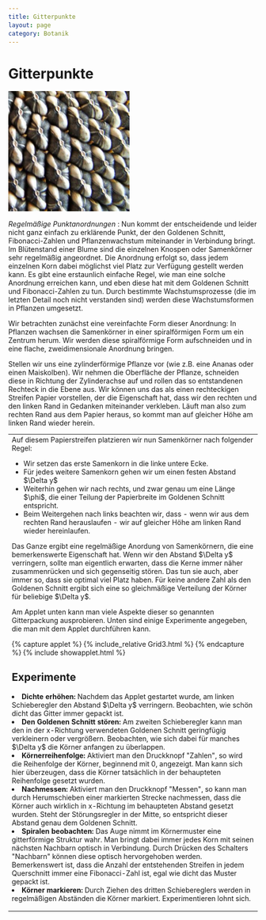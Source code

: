 ```yaml
---
title: Gitterpunkte
layout: page
category: Botanik
---
```

# Gitterpunkte
![](images/BotanikC8/Kerne.png)

<em>Regelmäßige Punktanordnungen</em> :
Nun kommt der entscheidende und leider nicht ganz einfach zu erklärende Punkt,
der den Goldenen Schnitt, Fibonacci-Zahlen und Pflanzenwachstum miteinander in
Verbindung bringt. Im Blütenstand einer Blume sind die einzelnen Knospen
oder Samenkörner sehr regelmäßig angeordnet. Die Anordnung erfolgt so, dass jedem
einzelnen Korn dabei möglichst viel Platz zur Verfügung gestellt werden kann.
Es gibt eine erstaunlich einfache Regel, wie man eine solche Anordnung erreichen kann, und eben diese
hat mit dem Goldenen Schnitt und Fibonacci-Zahlen zu tun. Durch bestimmte Wachstumsprozesse
(die im letzten Detail noch nicht verstanden sind) werden diese Wachstumsformen in Pflanzen umgesetzt.
<p></p>
Wir betrachten zunächst eine vereinfachte Form dieser Anordnung:
In Pflanzen wachsen die Samenkörner in einer spiralförmigen Form um ein Zentrum herum.
Wir werden diese spiralförmige Form aufschneiden und in eine flache, zweidimensionale Anordnung bringen.
<p></p>
Stellen wir uns eine zylinderförmige Pflanze vor (wie z.B. eine Ananas oder einen Maiskolben). Wir nehmen die Oberfläche der Pflanze, schneiden
diese in Richtung der Zylinderachse auf und rollen das so entstandenen Rechteck in die Ebene aus. Wir können uns das als einen rechteckigen Streifen Papier vorstellen,
der die Eigenschaft hat, dass wir den rechten und den linken Rand in Gedanken miteinander verkleben. Läuft man also zum rechten Rand aus dem Papier heraus, so kommt man auf gleicher Höhe am
linken Rand wieder herein.
<p></p>
<table><tr><td width="800">
Auf diesem Papierstreifen platzieren wir nun Samenkörner nach folgender Regel:
<p></p> <ul>
<li> Wir setzen das erste Samenkorn in die linke untere Ecke.
</li> <li> Für jedes weitere Samenkorn gehen wir um einen festen Abstand
$\Delta y$
</li> <li> Weiterhin gehen wir nach rechts, und zwar genau um eine Länge $\phi$, die einer Teilung der Papierbreite im Goldenen Schnitt entspricht.
</li> <li> Beim Weitergehen nach links beachten wir, dass - wenn wir aus dem rechten Rand herauslaufen - wir auf gleicher Höhe am linken Rand wieder hereinlaufen.
</li></ul>
<p></p>
Das Ganze ergibt eine regelmäßige Anordung von Samenkörnern, die eine bemerkenswerte Eigenschaft hat. Wenn wir den Abstand $\Delta y$
verringern, sollte man eigentlich erwarten, dass die Kerne immer näher zusammenrücken und sich gegenseitig stören.
Das tun sie auch, aber immer so, dass sie optimal viel Platz haben. Für keine andere Zahl als den Goldenen Schnitt
ergibt sich eine so gleichmäßige Verteilung der Körner für beliebige $\Delta y$.
<p></p>
<p></p>
Am Applet unten kann man viele Aspekte dieser so genannten Gitterpackung ausprobieren. Unten sind einige Experimente angegeben,
die man mit dem Applet durchführen kann.
<p></p>
{% capture applet %} {% include_relative Grid3.html %} {% endcapture %}
{% include showapplet.html %}

<h2> Experimente </h2>

<li> <strong>Dichte erhöhen:</strong> Nachdem das Applet gestartet wurde, am linken Schieberegler den Abstand $\Delta y$ verringern. Beobachten, wie schön dicht das Gitter immer gepackt ist.
</li> <li> <strong>Den Goldenen Schnitt stören:</strong> Am zweiten Schieberegler kann man den in der x-Richtung verwendeten Goldenen Schnitt geringfügig verkleinern oder vergrößern. Beobachten, wie sich dabei für manches $\Delta y$ die Körner anfangen zu überlappen.
</li> <li> <strong>Körnerreihenfolge:</strong> Aktiviert man den Druckknopf "Zahlen", so wird die Reihenfolge der Körner, beginnend mit 0, angezeigt. Man kann sich hier überzeugen, dass die Körner tatsächlich in der behaupteten Reihenfolge gesetzt wurden.
</li> <li> <strong>Nachmessen:</strong> Aktiviert man den Druckknopf "Messen", so kann man durch Herumschieben einer markierten Strecke  nachmessen, dass die Körner auch wirklich in x-Richtung im behaupteten Abstand gesetzt wurden. Steht der Störungsregler in der Mitte, so entspricht dieser Abstand genau dem Goldenen  Schnitt.
</li> <li> <strong>Spiralen beobachten:</strong> Das Auge nimmt im Körnermuster eine gitterförmige Struktur wahr. Man bringt dabei immer jedes Korn mit seinen nächsten Nachbarn optisch in Verbindung. Durch Drücken des Schalters "Nachbarn" können diese optisch hervorgehoben werden. Bemerkenswert ist, dass die Anzahl der entstehenden Streifen in jedem Querschnitt immer eine Fibonacci-Zahl ist, egal wie dicht das Muster gepackt ist.
</li> <li> <strong>Körner markieren:</strong> Durch Ziehen des dritten Schiebereglers werden in regelmäßigen Abständen die Körner markiert. Experimentieren lohnt sich.
<p></p>
